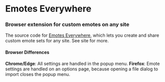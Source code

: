 # Emotes Everywhere
### Browser extension for custom emotes on any site
The source code for [Emotes Everywhere](https://epalmese.github.io/emotes-everywhere), which lets you create and share custom emote sets for any site. See site for more.

#### Browser Differences
**Chrome/Edge**: All settings are handled in the popup menu.
**Firefox**: Emote settings are handled on an options page, because opening a file dialog to import closes the popup menu.
